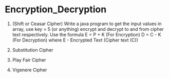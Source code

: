 # Encryption_Decryption

1. (Shift or Ceasar Cipher) Write a java program to get the input values in array, use key = 5 (or anything) encrypt and decrypt to and from cipher text respectively. Use the formula E = P + K (For Encryption) D = C - K (For Decryption) where E - Encrypted Text (Cipher text (C))

2. Substitution Cipher 

3. Play Fair Cipher

4. Vigenere Cipher
